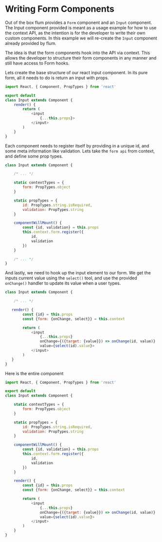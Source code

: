 # Writing Form Components

Out of the box flum provides a `Form` component and an `Input` component. The Input component provided is meant as a usage example for how to use the context API, as the intention
is for the developer to write their own custom components. In this example we will re-create the `Input` component already provided by flum.

The idea is that the form components hook into the API via context. This allows the developer to structure their form components in any manner and still have access to Form hooks.

Lets create the base structure of our react input component. In its pure form, all it needs to do is return an input with props.
```javascript
import React, { Component, PropTypes } from 'react'

export default
class Input extends Component {
    render() {
        return (
            <input
                {...this.props}>
            </input>
        )
    }
}
```

Each component needs to register itself by providing in a unique id, and some meta information like validation. Lets take the `form api` from context, and define some prop types.
```javascript
class Input extends Component {

    /* ... */

    static contextTypes = {
        form: PropTypes.object
    }

    static propTypes = {
        id: PropTypes.string.isRequired,
        validation: PropTypes.string
    }

    componentWillMount() {
        const {id, validation} = this.props
        this.context.form.register({
            id,
            validation
        })
    }

    /* ... */
}
```

And lastly, we need to hook up the input element to our form. We get the inputs current value using the `select()` tool, and use the provided `onChange()` handler to update its value
when a user types.
```javascript
class Input extends Component {

    /* ... */

   render() {
        const {id} = this.props
        const {form: {onChange, select}} = this.context

        return (
            <input
                {...this.props}
                onChange={({target: {value}}) => onChange(id, value)}
                value={select(id).value}>
            </input>
        )
   }
}
```

Here is the entire component
```javascript
import React, { Component, PropTypes } from 'react'

export default
class Input extends Component {

    static contextTypes = {
        form: PropTypes.object
    }

    static propTypes = {
        id: PropTypes.string.isRequired,
        validation: PropTypes.string
    }

    componentWillMount() {
        const {id, validation} = this.props
        this.context.form.register({
            id,
            validation
        })
    }

    render() {
        const {id} = this.props
        const {form: {onChange, select}} = this.context

        return (
            <input
                {...this.props}
                onChange={({target: {value}}) => onChange(id, value)}
                value={select(id).value}>
            </input>
        )
    }
}
```